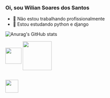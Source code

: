 ### Oi, sou Wilian Soares dos Santos
- 🔭 Não estou trabalhando profissionalmente
- 🌱 Estou estudando python e django

![Anurag's GitHub stats](https://github-readme-stats.vercel.app/api?username=WilianSantos&show_icons=true&theme=dark)

<div style="display: inline-block">
    <img align="center" heigth="40" width="50" src="https://cdn.jsdelivr.net/gh/devicons/devicon/icons/python/python-original.svg" />
    <img align="center" heigth="90" width="90" src="https://cdn.jsdelivr.net/gh/devicons/devicon/icons/django/django-plain-wordmark.svg" />
</div>

##

<div>
  <a href="https://www.linkedin.com/in/wilian-soares-dos-santos-115328124/"><img heigth="30" width="40" src="https://cdn.jsdelivr.net/gh/devicons/devicon/icons/linkedin/linkedin-original.svg" /></a>
</div>

<!--
- 🔭 Não estou trabalhando profissionalmente
- 🌱 Eu estou estudando python e django
- 👯 I’m looking to collaborate on ...
- 🤔 I’m looking for help with ...
- 💬 Ask me about ...
- 📫 How to reach me: ...
- 😄 Pronouns: ...
- ⚡ Fun fact: ...
-->
